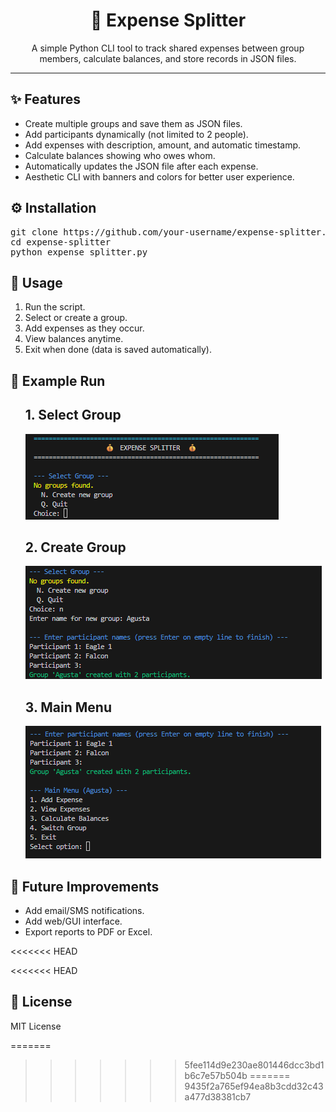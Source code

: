 <h1 align="center">💸 Expense Splitter</h1>

<p align="center">
  A simple Python CLI tool to track shared expenses between group members, calculate balances, and store records in JSON files.
</p>

<hr/>

<h2>✨ Features</h2>
<ul>
  <li>Create multiple groups and save them as JSON files.</li>
  <li>Add participants dynamically (not limited to 2 people).</li>
  <li>Add expenses with description, amount, and automatic timestamp.</li>
  <li>Calculate balances showing who owes whom.</li>
  <li>Automatically updates the JSON file after each expense.</li>
  <li>Aesthetic CLI with banners and colors for better user experience.</li>
</ul>

<h2>⚙️ Installation</h2>
<pre>
git clone https://github.com/your-username/expense-splitter.git
cd expense-splitter
python expense_splitter.py
</pre>

<h2>🚀 Usage</h2>
<ol>
  <li>Run the script.</li>
  <li>Select or create a group.</li>
  <li>Add expenses as they occur.</li>
  <li>View balances anytime.</li>
  <li>Exit when done (data is saved automatically).</li>
</ol>

<h2>📖 Example Run</h2>
<ul>
  <h2>1. Select Group</h2>
  <img src="images/select_group.png" alt="Banner" />
  <h2>2. Create Group</h2>
  <img src="images/create_group.png" alt="Banner" />
  <h2>3. Main Menu</h2>
  <img src="images/main_menu.png" alt="Banner" />
</ul>


<h2>🔮 Future Improvements</h2>
<ul>
  <li>Add email/SMS notifications.</li>
  <li>Add web/GUI interface.</li>
  <li>Export reports to PDF or Excel.</li>
</ul>
<<<<<<< HEAD

<<<<<<< HEAD
<h2>📜 License</h2>
<p>MIT License</p>
=======

>>>>>>> 5fee114d9e230ae801446dcc3bd1b6c7e57b504b
=======
>>>>>>> 9435f2a765ef94ea8b3cdd32c43a477d38381cb7
